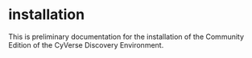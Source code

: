 # installation

This is preliminary documentation for the installation of the Community Edition of the CyVerse Discovery Environment.
